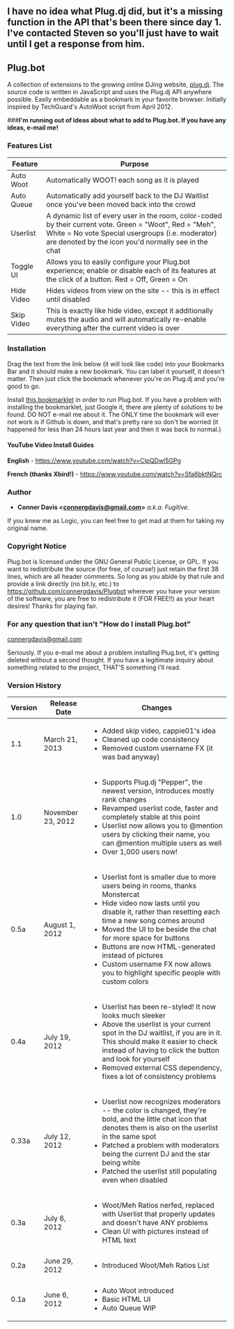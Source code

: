 ## I have no idea what Plug.dj did, but it's a missing function in the API that's been there since day 1.  I've contacted Steven so you'll just have to wait until I get a response from him.

## Plug.bot

A collection of extensions to the growing online DJing website, <a href="http://plug.dj">plug.dj</a>.  The source code is written in JavaScript and uses the Plug.dj API anywhere possible.  Easily embeddable as a bookmark in your favorite browser.  Initially inspired by TechGuard's AutoWoot script from April 2012.

###<strong>I'm running out of ideas about what to add to Plug.bot.  If you have any ideas, e-mail me!</strong>


### Features List ###

Feature | Purpose
--------|--------
Auto Woot | Automatically WOOT! each song as it is played
Auto Queue | Automatically add yourself back to the DJ Waitlist once you've been moved back into the crowd
Userlist | A dynamic list of every user in the room, color-coded by their current vote.  Green = "Woot", Red = "Meh", White = No vote  Special usergroups (i.e. moderator) are denoted by the icon you'd normally see in the chat
Toggle UI | Allows you to easily configure your Plug.bot experience;  enable or disable each of its features at the click of a button.  Red = Off, Green = On
Hide Video | Hides videos from view on the site -- this is in effect until disabled
Skip Video | This is exactly like hide video, except it additionally mutes the audio and will automatically re-enable everything after the current video is over


### Installation ###

Drag the text from the link below (it will look like code) into your Bookmarks Bar and it should make a new bookmark.  You can label it yourself, it doesn't matter.  Then just click the bookmark whenever you're on Plug.dj and you're good to go.

Install [this bookmarklet](http://pastebin.com/raw.php?i=uF7dAUfM) in order to run Plug.bot.  If you have a problem with installing the bookmarklet, just Google it, there are plenty of solutions to be found.  DO NOT e-mail me about it.  The ONLY time the bookmark will ever not work is if Github is down, and that's pretty rare so don't be worried (it happened for less than 24 hours last year and then it was back to normal.)

#### YouTube Video Install Guides ####

<strong>English</strong> - https://www.youtube.com/watch?v=ClpQDwl5GPg

<strong>French (thanks Xbird!)</strong> - https://www.youtube.com/watch?v=Sfa6bktNQrc


### Author ###

+ <strong>Conner Davis &lt;connergdavis@gmail.com&gt;</strong> <em>a.k.a. Fugitive.</em>  

If you knew me as Logic, you can feel free to get mad at them for taking my original name.



### Copyright Notice ###

Plug.bot is licensed under the GNU General Public License, or GPL.  If you want to redistribute the source (for free, of course!) just retain the first 38 lines, which are all header comments.  So long as you abide by that rule and provide a link directly (no bit.ly, etc.) to <a href="https://github.com/connergdavis/Plugbot">https://github.com/connergdavis/Plugbot</a> wherever you have your version of the software, you are free to redistribute it (FOR FREE!!) as your heart desires!  Thanks for playing fair.



### For any question that isn't "How do I install Plug.bot" ###

connergdavis@gmail.com

Seriously.  If you e-mail me about a problem installing Plug.bot, it's getting deleted without a second thought.  If you have a legitimate inquiry about something related to the project, THAT'S something I'll read. 



### Version History ###


Version | Release Date | Changes
--------|--------------|--------
1.1 | March 21, 2013 | <ul><li>Added skip video, cappie01's idea</li><li>Cleaned up code consistency</li><li>Removed custom username FX (it was bad anyway)</li></ul>
1.0 | November 23, 2012 | <ul><li>Supports Plug.dj "Pepper", the newest version, introduces mostly rank changes</li><li>Revamped userlist code, faster and completely stable at this point</li><li>Userlist now allows you to @mention users by clicking their name, you can @mention multiple users as well</li><li>Over 1,000 users now!</li></ul>
0.5a | August 1, 2012 | <ul><li>Userlist font is smaller due to more users being in rooms, thanks Monstercat</li><li>Hide video now lasts until you disable it, rather than resetting each time a new song comes around</li><li>Moved the UI to be beside the chat for more space for buttons</li><li>Buttons are now HTML-generated instead of pictures</li><li>Custom username FX now allows you to highlight specific people with custom colors</li></ul>
0.4a | July 19, 2012 | <ul><li>Userlist has been re-styled!  It now looks much sleeker</li><li>Above the userlist is your current spot in the DJ waitlist, if you are in it.  This should make it easier to check instead of having to click the button and look for yourself</li><li>Removed external CSS dependency, fixes a lot of consistency problems</li></ul>
0.33a | July 12, 2012 | <ul><li>Userlist now recognizes moderators -- the color is changed, they're bold, and the little chat icon that denotes them is also on the userlist in the same spot</li><li>Patched a problem with moderators being the current DJ and the star being white</li><li>Patched the userlist still populating even when disabled</li></ul>
0.3a | July 6, 2012 | <ul><li>Woot/Meh Ratios nerfed, replaced with Userlist that properly updates and doesn't have ANY problems</li><li>Clean UI with pictures instead of HTML text</li></ul>
0.2a | June 29, 2012 | <ul><li>Introduced Woot/Meh Ratios List</li></ul>
0.1a | June 6, 2012 | <ul><li>Auto Woot introduced</li><li>Basic HTML UI</li><li>Auto Queue WIP</li></ul>
